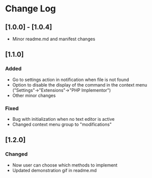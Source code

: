# Change Log

## [1.0.0] - [1.0.4]
- Minor readme.md and manifest changes

## [1.1.0]
### Added
- Go to settings action in notification when file is not found
- Option to disable the display of the command in the context menu ("Settings"->"Extensions"->"PHP Implementor")
- Other minor changes

### Fixed
- Bug with initialization when no text editor is active
- Changed context menu group to "modifications"

## [1.2.0]
### Changed
- Now user can choose which methods to implement
- Updated demonstration gif in readme.md 